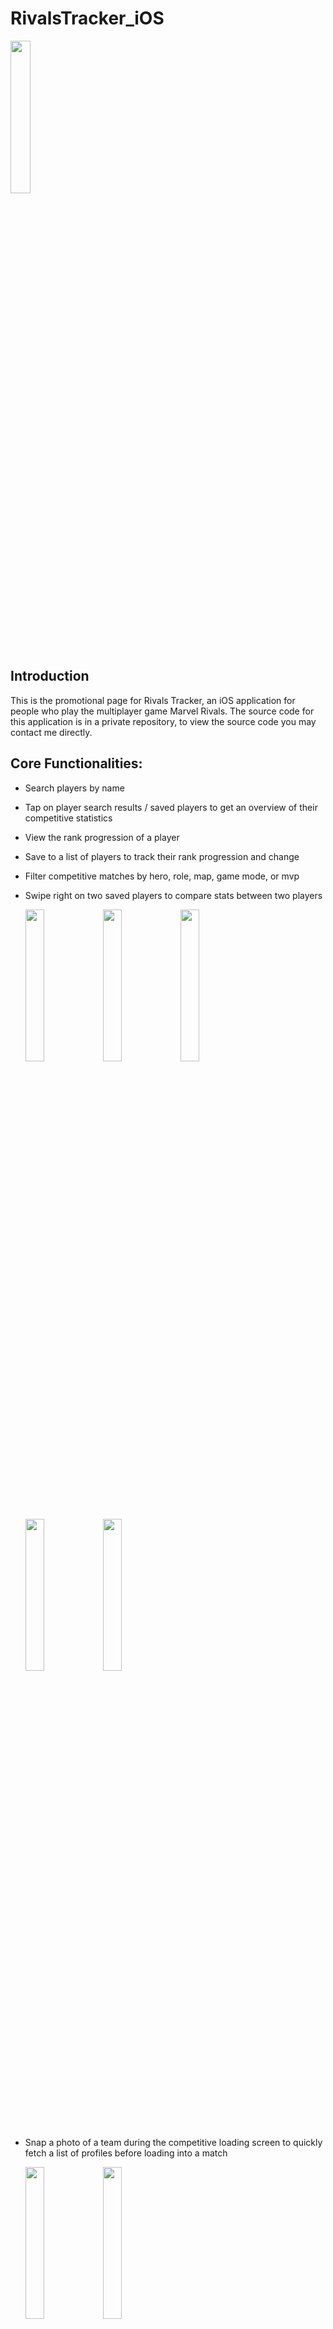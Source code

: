 # RivalsTracker_iOS
<img src="https://github.com/user-attachments/assets/9b9d6aa6-6cb0-4a87-9370-984a074e97ff" width="25%">

## Introduction
This is the promotional page for Rivals Tracker, an iOS application for people who play the multiplayer game Marvel Rivals. The source code for this application is in a private repository, to view the source code you may contact me directly.

## Core Functionalities:

- Search players by name
- Tap on player search results / saved players to get an overview of their competitive statistics  
- View the rank progression of a player
- Save to a list of players to track their rank progression and change  
- Filter competitive matches by hero, role, map, game mode, or mvp  
- Swipe right on two saved players to compare stats between two players  

  <img src="https://github.com/user-attachments/assets/1829e38a-3b52-422f-8f93-22b956182f33" width="25%">
  <img src="https://github.com/user-attachments/assets/970f2104-4cdf-4276-a5dc-56999b368e46" width="25%">
  <img src="https://github.com/user-attachments/assets/4aaa2028-fa7f-4b85-b6cf-c320cede440f" width="25%">
  <img src="https://github.com/user-attachments/assets/192d5777-a56f-4a91-9a4c-cd7cfe3a328c" width="25%">
  <img src="https://github.com/user-attachments/assets/e759b4f4-b2f6-47d3-94e5-005fd5610e4e" width="25%">

- Snap a photo of a team during the competitive loading screen to quickly fetch a list of profiles before loading into a match  

  <img src="https://github.com/user-attachments/assets/74da6030-5aa6-44af-a0c9-ae6336060a6b" width="25%">  
  
  <img src="https://github.com/user-attachments/assets/c32203b2-6b49-4dc3-b738-3c2f3d5ac151" width="25%">

## Getting Started
Install via the App Store:  
https://apps.apple.com/us/app/rivals-tracker/id6744082824

Once the installation is complete, you should be able to open Rivals Tracker by tapping on the app icon.

## App Support  
https://github.com/migsmush/RivalsTrackerSupport/blob/main/README.md

## Terms of Use  
https://www.apple.com/legal/internet-services/itunes/dev/stdeula/

## Privacy Policy  
https://github.com/migsmush/RivalsTrackerPrivacyPolicy/blob/main/README.md
